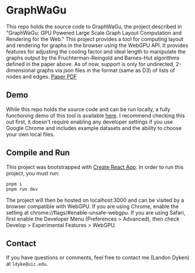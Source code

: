 # GraphWaGu

This repo holds the source code to GraphWaGu, the project described in "GraphWaGu: GPU Powered Large Scale Graph Layout
Computation and Rendering for the Web." This project provides a tool for computing layout and rendering for graphs in the browser using the WebGPU API. It provides features for adjusting the cooling factor and ideal length to manipulate the graphs output by the Fruchterman-Reingold and Barnes-Hut algorithms defined in the paper above. As of now, support is only for undirected, 2-dimensional graphs via json files in the format (same as D3) of lists of nodes and edges. [Paper PDF](https://drive.google.com/file/d/16PWup93vFLCWqQexop2IfRyMeQGniLqa/view)

## Demo
While this repo holds the source code and can be run locally, a fully functioning demo of this tool is available [here](https://harp-lab.github.io/GraphWaGu/). I recommend checking this out first, it doesn't require enabling any developer settings if you use Google Chrome and includes example datasets and the ability to choose your own local files.

## Compile and Run

This project was bootstrapped with [Create React App](https://github.com/facebook/create-react-app). In order to run this project, you must run:
```
pnpm i
pnpm run dev
```
The project will then be hosted on localhost:3000 and can be visited by a browser compatible with WebGPU. If you are using Chrome, enable the setting at chrome://flags/#enable-unsafe-webgpu. If you are using Safari, first enable the Developer Menu (Preferences > Advanced), then check Develop > Experimental Features > WebGPU.

## Contact
If you have questions or comments, feel free to contact me (Landon Dyken) at `ldyke@uic.edu`.
